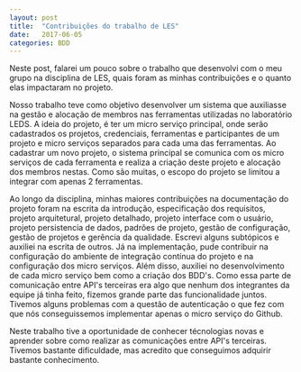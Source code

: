 ```yaml
---
layout: post
title:  "Contribuições do trabalho de LES"
date:   2017-06-05
categories: BDD
---
```


Neste post, falarei um pouco sobre o trabalho que desenvolvi com o meu grupo na disciplina de LES, quais foram as minhas contribuições e o quanto elas impactaram no projeto.

Nosso trabalho teve como objetivo desenvolver um sistema que auxiliasse na gestão e alocação de membros nas ferramentas utilizadas no laboratório LEDS. A ideia do projeto, é ter um micro serviço principal, onde serão cadastrados os projetos, credenciais, ferramentas e participantes de um projeto e micro serviços separados para cada uma das ferramentas. Ao cadastrar um novo projeto, o sistema principal se comunica com os micro serviços de cada ferramenta e realiza a criação deste projeto e alocação dos membros nestas. Como são muitas, o escopo do projeto se limitou a integrar com apenas 2 ferramentas.

Ao longo da disciplina, minhas maiores contribuições na documentação do projeto foram na escrita da introdução, especificação dos requisitos, projeto arquitetural, projeto detalhado, projeto interface com o usuário, projeto persistencia de dados, padrões de projeto, gestão de configuração, gestão de projetos e gerência da qualidade. Escrevi alguns subtópicos e auxiliei na escrita de outros. Já na implementação, pude contribuir na configuração do ambiente de integração contínua do projeto e na configuração dos micro serviços. Além disso, auxiliei no desenvolvimento de cada micro serviço bem como a criação dos BDD's. Como essa parte de comunicação entre API's terceiras era algo que nenhum dos integrantes da equipe já tinha feito, fizemos grande parte das funcionalidade juntos. Tivemos alguns problemas com a questão de autenticação o que fez com que nós conseguissemos implementar apenas o micro serviço do Github. 

Neste trabalho tive a oportunidade de conhecer técnologias novas e aprender sobre como realizar as comunicações entre API's terceiras. Tivemos bastante dificuldade, mas acredito que conseguimos adquirir bastante conhecimento.
